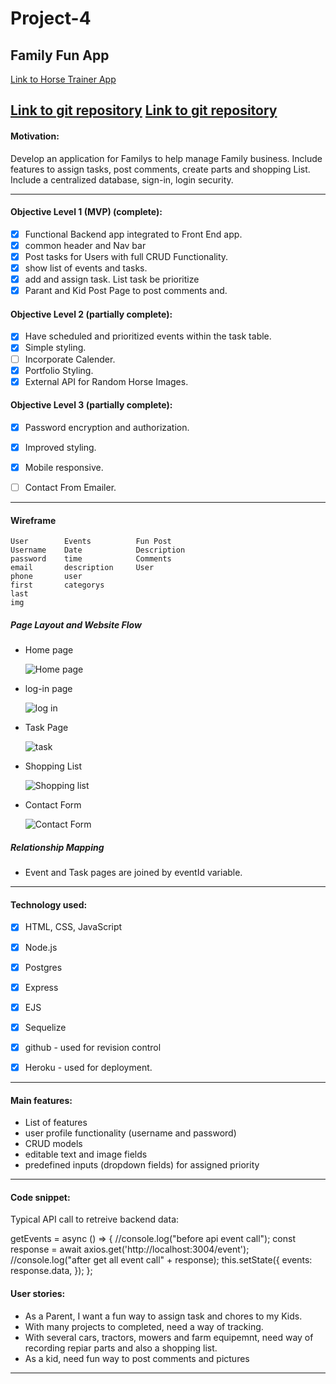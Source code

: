 # Project-4
## Family Fun App


[Link to Horse Trainer App](https://bills-family-app.surge.sh/)


[Link to git repository](https://github.com/wtasch/Family-app-frontend)
[Link to git repository](https://github.com/wtasch/Family-app-backend)
---
#### Motivation:
Develop an application for Familys to help manage Family business.  Include features to assign tasks, post comments, create parts and shopping List.  Include a centralized database, sign-in, login security.

---
#### Objective Level 1 (MVP) (complete):
- [x] Functional Backend app integrated to Front End app.
- [x] common header and Nav bar
- [x] Post tasks for Users with full CRUD Functionality.
- [x] show list of events and tasks.
- [x] add and assign task. List task be prioritize
- [x] Parant and Kid Post Page to post comments and.

#### Objective Level 2 (partially complete):
* [x] Have scheduled and prioritized events within the task table.
* [x] Simple styling.
* [ ] Incorporate Calender.
* [x] Portfolio Styling.
* [x] External API for Random Horse Images.

#### Objective Level 3 (partially complete):
* [x] Password encryption and authorization.
* [x] Improved styling.
* [x] Mobile responsive.
* [ ] Contact From Emailer.


---
#### Wireframe
			
						
	User		Events		    Fun Post	
	Username	Date	        Description		
	password	time	        Comments		
	email		description	    User		
	phone		user			
	first 		categorys	
	last				
	img					
						
						
						
##### Page Layout and Website Flow


 * Home page

    ![Home page](https://i.imgur.com/e33pk5g.png)

 *  log-in page

    ![log in](https://i.imgur.com/EDl57Gx.png)

 * Task Page

    ![task](https://i.imgur.com/ibnDIsv.png)

 * Shopping List

    ![Shopping list](https://i.imgur.com/UTe13ae.png)

* Contact Form

    ![Contact Form](https://i.imgur.com/wUQwjRt.png)


##### Relationship Mapping

 * Event and Task pages are joined by eventId variable.


---

#### Technology used:
- [x] HTML, CSS, JavaScript
- [x] Node.js
- [x] Postgres
- [x] Express
- [x] EJS
- [x] Sequelize
- [x] github - used for revision control
- [x] Heroku - used for deployment.


---

#### Main features:
* List of features
 * user profile functionality (username and password)
 * CRUD models 
 * editable text and image fields
 * predefined inputs (dropdown fields) for assigned priority

---

#### Code snippet:
Typical API call to retreive backend data:


  getEvents = async () => {
    //console.log("before api event call");
    const response = await axios.get('http://localhost:3004/event');
    //console.log("after get all event call" + response);
    this.setState({
        events: response.data,
    });
  };

#### User stories:
* As a Parent, I want a fun way to assign task and chores to my Kids.
* With many projects to completed, need a way of tracking.
* With several cars, tractors, mowers and farm equipemnt, need way of    recording repiar parts and also a shopping list.
* As a kid, need fun way to post comments and pictures

---

